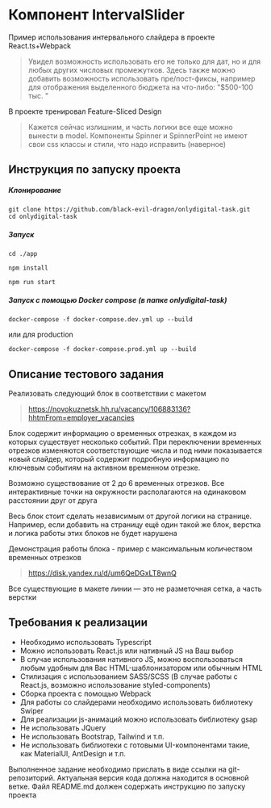 # Компонент IntervalSlider

Пример использования интервального слайдера в проекте React.ts+Webpack
> Увидел возможность использовать его не только для дат, но и для любых других числовых промежутков. Здесь также можно добавить возможность использовать пре/пост-фиксы, например для отображения выделенного бюджета на что-либо: "$500-100 тыс. "

В проекте тренировал Feature-Sliced Design
> Кажется сейчас излишним, и часть логики все еще можно вынести в model. Компоненты Spinner и SpinnerPoint не имеют свои css классы и стили, что надо исправить (наверное)

## Инструкция по запуску проекта

##### Клонирование

```
git clone https://github.com/black-evil-dragon/onlydigital-task.git
cd onlydigital-task
```


##### Запуск

```
cd ./app
```

```
npm install
```

```
npm run start
```

##### Запуск с помощью Docker compose (в папке onlydigital-task)

```
docker-compose -f docker-compose.dev.yml up --build
```
или для production
```
docker-compose -f docker-compose.prod.yml up --build
```


## Описание тестового задания
Реализовать следующий блок в соответствии с макетом 
> https://novokuznetsk.hh.ru/vacancy/106883136?hhtmFrom=employer_vacancies

Блок содержит информацию о временных отрезках, в каждом из которых существует несколько событий. 
При переключении временных отрезков изменяются соответствующие числа и под ними показывается новый слайдер, который содержит подробную информацию по ключевым событиям на активном временном отрезке.

Возможно существование от 2 до 6 временных отрезков. Все интерактивные точки на окружности располагаются на одинаковом расстоянии друг от друга

Весь блок стоит сделать независимым от другой логики на странице. 
Например, если добавить на страницу ещё один такой же блок, верстка и логика работы этих блоков не будет нарушена

Демонстрация работы блока - пример с максимальным количеством временных отрезков
> https://disk.yandex.ru/d/um6QeDGxLT8wnQ

Все существующие в макете линии — это не разметочная сетка, а часть верстки 

## Требования к реализации

- Необходимо использовать Typescript
- Можно использовать React.js или нативный JS на Ваш выбор
- В случае использования нативного JS, можно воспользоваться любым удобным для Вас HTML-шаблонизатором или обычным HTML
- Стилизация с использованием SASS/SCSS (В случае работы с React.js, возможно использование styled-components)
- Сборка проекта с помощью Webpack
- Для работы со слайдерами необходимо использовать библиотеку Swiper
- Для реализации js-анимаций можно использовать библиотеку gsap
- Не использовать JQuery
- Не использовать Bootstrap, Tailwind и т.п.
- Не использовать библиотеки с готовыми UI-компонентами такие, как MaterialUI, AntDesign и т.п.

Выполненное задание необходимо прислать в виде ссылки на git-репозиторий. Актуальная версия кода должна находится в основной ветке.
Файл README.md должен содержать инструкцию по запуску проекта
